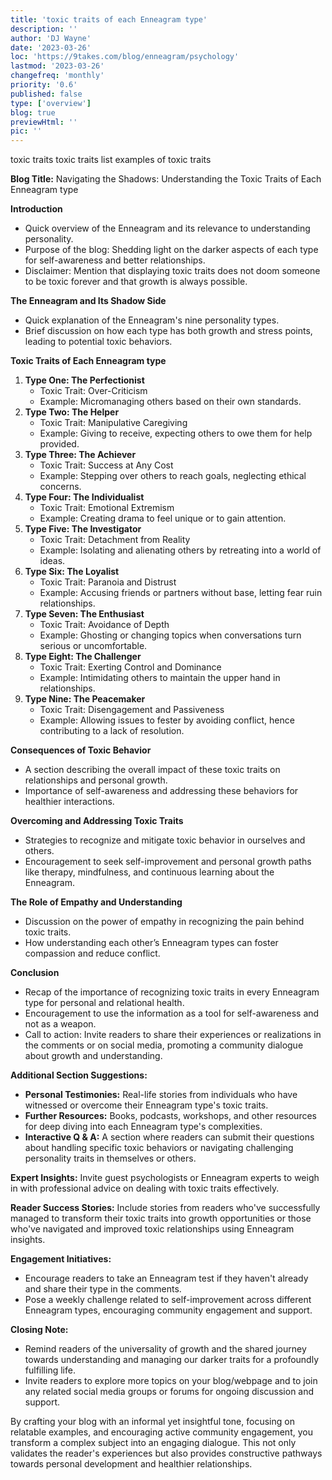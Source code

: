 ```yaml
---
title: 'toxic traits of each Enneagram type'
description: ''
author: 'DJ Wayne'
date: '2023-03-26'
loc: 'https://9takes.com/blog/enneagram/psychology'
lastmod: '2023-03-26'
changefreq: 'monthly'
priority: '0.6'
published: false
type: ['overview']
blog: true
previewHtml: ''
pic: ''
---
```


<!-- todo -->

<!-- the reader is experiencing pain and needs catharsis
they need to be validated -->

toxic traits
toxic traits list
examples of toxic traits

<!-- todo finish this -->

**Blog Title:** Navigating the Shadows: Understanding the Toxic Traits of Each Enneagram type

**Introduction**

- Quick overview of the Enneagram and its relevance to understanding personality.
- Purpose of the blog: Shedding light on the darker aspects of each type for self-awareness and better relationships.
- Disclaimer: Mention that displaying toxic traits does not doom someone to be toxic forever and that growth is always possible.

**The Enneagram and Its Shadow Side**

- Quick explanation of the Enneagram's nine personality types.
- Brief discussion on how each type has both growth and stress points, leading to potential toxic behaviors.

**Toxic Traits of Each Enneagram type**

1. **Type One: The Perfectionist**
   - Toxic Trait: Over-Criticism
   - Example: Micromanaging others based on their own standards.
2. **Type Two: The Helper**
   - Toxic Trait: Manipulative Caregiving
   - Example: Giving to receive, expecting others to owe them for help provided.
3. **Type Three: The Achiever**
   - Toxic Trait: Success at Any Cost
   - Example: Stepping over others to reach goals, neglecting ethical concerns.
4. **Type Four: The Individualist**
   - Toxic Trait: Emotional Extremism
   - Example: Creating drama to feel unique or to gain attention.
5. **Type Five: The Investigator**
   - Toxic Trait: Detachment from Reality
   - Example: Isolating and alienating others by retreating into a world of ideas.
6. **Type Six: The Loyalist**
   - Toxic Trait: Paranoia and Distrust
   - Example: Accusing friends or partners without base, letting fear ruin relationships.
7. **Type Seven: The Enthusiast**
   - Toxic Trait: Avoidance of Depth
   - Example: Ghosting or changing topics when conversations turn serious or uncomfortable.
8. **Type Eight: The Challenger**
   - Toxic Trait: Exerting Control and Dominance
   - Example: Intimidating others to maintain the upper hand in relationships.
9. **Type Nine: The Peacemaker**
   - Toxic Trait: Disengagement and Passiveness
   - Example: Allowing issues to fester by avoiding conflict, hence contributing to a lack of resolution.

**Consequences of Toxic Behavior**

- A section describing the overall impact of these toxic traits on relationships and personal growth.
- Importance of self-awareness and addressing these behaviors for healthier interactions.

**Overcoming and Addressing Toxic Traits**

- Strategies to recognize and mitigate toxic behavior in ourselves and others.
- Encouragement to seek self-improvement and personal growth paths like therapy, mindfulness, and continuous learning about the Enneagram.

**The Role of Empathy and Understanding**

- Discussion on the power of empathy in recognizing the pain behind toxic traits.
- How understanding each other’s Enneagram types can foster compassion and reduce conflict.

**Conclusion**

- Recap of the importance of recognizing toxic traits in every Enneagram type for personal and relational health.
- Encouragement to use the information as a tool for self-awareness and not as a weapon.
- Call to action: Invite readers to share their experiences or realizations in the comments or on social media, promoting a community dialogue about growth and understanding.

**Additional Section Suggestions:**

- **Personal Testimonies:** Real-life stories from individuals who have witnessed or overcome their Enneagram type's toxic traits.
- **Further Resources:** Books, podcasts, workshops, and other resources for deep diving into each Enneagram type's complexities.
- **Interactive Q & A:** A section where readers can submit their questions about handling specific toxic behaviors or navigating challenging personality traits in themselves or others.

**Expert Insights:** Invite guest psychologists or Enneagram experts to weigh in with professional advice on dealing with toxic traits effectively.

**Reader Success Stories:** Include stories from readers who've successfully managed to transform their toxic traits into growth opportunities or those who've navigated and improved toxic relationships using Enneagram insights.

**Engagement Initiatives:**

- Encourage readers to take an Enneagram test if they haven't already and share their type in the comments.
- Pose a weekly challenge related to self-improvement across different Enneagram types, encouraging community engagement and support.

**Closing Note:**

- Remind readers of the universality of growth and the shared journey towards understanding and managing our darker traits for a profoundly fulfilling life.
- Invite readers to explore more topics on your blog/webpage and to join any related social media groups or forums for ongoing discussion and support.

By crafting your blog with an informal yet insightful tone, focusing on relatable examples, and encouraging active community engagement, you transform a complex subject into an engaging dialogue. This not only validates the reader's experiences but also provides constructive pathways towards personal development and healthier relationships.
